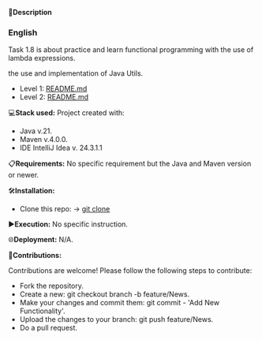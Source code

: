 📄**Description**

### English
Task 1.8 is about practice and learn functional programming with the use of lambda expressions.

the use and implementation of Java Utils.

- Level 1: [README.md](https://github.com/isaac-diez/1.8-Lambdas/tree/master/Level1/README.md)
- Level 2: [README.md](https://github.com/isaac-diez/1.8-Lambdas/tree/master/Level2/README.md)

💻**Stack used:**
Project created with:
- Java v.21.
- Maven v.4.0.0.
- IDE IntelliJ Idea v. 24.3.1.1

📋**Requirements:**
No specific requirement but the Java and Maven version or newer.

🛠️**Installation:**
- Clone this repo: -> [git clone](https://github.com/isaac-diez/1.8-Lambdas.git)

▶️**Execution:** No specific instruction.

🌐**Deployment:** N/A.

🤝**Contributions:**

Contributions are welcome! Please follow the following steps to contribute:

- Fork the repository.
- Create a new: git checkout branch -b feature/News.
- Make your changes and commit them: git commit - 'Add New Functionality'.
- Upload the changes to your branch: git push feature/News.
- Do a pull request.